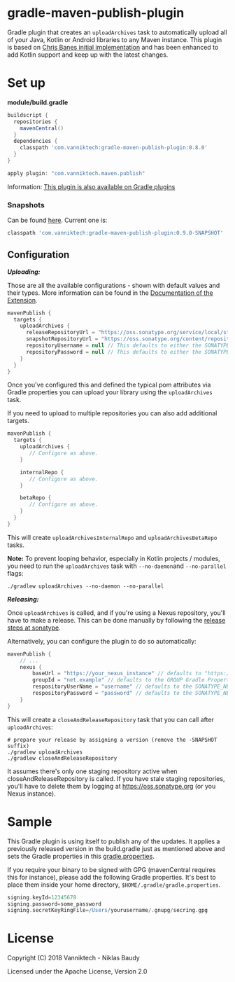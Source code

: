 # gradle-maven-publish-plugin

Gradle plugin that creates an `uploadArchives` task to automatically upload all of your Java, Kotlin or Android libraries to any Maven instance. This plugin is based on [Chris Banes initial implementation](https://github.com/chrisbanes/gradle-mvn-push) and has been enhanced to add Kotlin support and keep up with the latest changes.

# Set up

**module/build.gradle**

```groovy
buildscript {
  repositories {
    mavenCentral()
  }
  dependencies {
    classpath 'com.vanniktech:gradle-maven-publish-plugin:0.8.0'
  }
}

apply plugin: "com.vanniktech.maven.publish"
```

Information: [This plugin is also available on Gradle plugins](https://plugins.gradle.org/plugin/com.vanniktech.maven.publish)

### Snapshots

Can be found [here](https://oss.sonatype.org/#nexus-search;quick~gradle-maven-publish-plugin). Current one is:

```groovy
classpath 'com.vanniktech:gradle-maven-publish-plugin:0.9.0-SNAPSHOT'
```

## Configuration

***Uploading:***

Those are all the available configurations - shown with default values and their types. More information can be found in the [Documentation of the Extension](src/main/kotlin/com/vanniktech/maven/publish/MavenPublishPluginExtension.kt).

```groovy
mavenPublish {
  targets {
    uploadArchives {
      releaseRepositoryUrl = "https://oss.sonatype.org/service/local/staging/deploy/maven2/"
      snapshotRepositoryUrl = "https://oss.sonatype.org/content/repositories/snapshots/"
      repositoryUsername = null // This defaults to either the SONATYPE_NEXUS_USERNAME Gradle property or the system environment variable.
      repositoryPassword = null // This defaults to either the SONATYPE_NEXUS_PASSWORD Gradle property or the system environment variable.
    }
  }
}
```

Once you've configured this and defined the typical pom attributes via Gradle properties you can upload your library using the `uploadArchives` task.

If you need to upload to multiple repositories you can also add additional targets.

```groovy
mavenPublish {
  targets {
    uploadArchives {
       // Configure as above.
    }

    internalRepo {
       // Configure as above.
    }

    betaRepo {
       // Configure as above.
    }
  }
}
```

This will create `uploadArchivesInternalRepo` and `uploadArchivesBetaRepo` tasks.

__Note:__ To prevent looping behavior, especially in Kotlin projects / modules, you need to run the `uploadArchives` task with `--no-daemon`and `--no-parallel` flags:

`./gradlew uploadArchives --no-daemon --no-parallel`

***Releasing:***

Once `uploadArchives` is called, and if you're using a Nexus repository, you'll have to make a release. This can be done manually by following the [release steps at sonatype](https://central.sonatype.org/pages/releasing-the-deployment.html).

Alternatively, you can configure the plugin to do so automatically:

```groovy
mavenPublish {
    // ...
    nexus {
        baseUrl = "https://your_nexus_instance" // defaults to "https://oss.sonatype.org/service/local/"
        groupId = "net.example" // defaults to the GROUP Gradle Property if not set
        respositoryUserName = "username" // defaults to the SONATYPE_NEXUS_USERNAME Gradle Property if not set
        respositoryPassword = "password" // defaults to the SONATYPE_NEXUS_PASSWORD Gradle Property if not set
    }
}
```

This will create a `closeAndReleaseRepository` task that you can call after `uploadArchives`:

```
# prepare your release by assigning a version (remove the -SNAPSHOT suffix)
./gradlew uploadArchives
./gradlew closeAndReleaseRepository
```

It assumes there's only one staging repository active when closeAndReleaseRepository is called. If you have stale staging repositories, you'll have to delete them by logging at https://oss.sonatype.org (or you Nexus instance).

# Sample

This Gradle plugin is using itself to publish any of the updates. It applies a previously released version in the build.gradle just as mentioned above and sets the Gradle properties in this [gradle.properties](gradle.properties).

If you require your binary to be signed with GPG (mavenCentral requires this for instance), please add the following Gradle properties. It's best to place them inside your home directory, `$HOME/.gradle/gradle.properties`.
```groovy
signing.keyId=12345678
signing.password=some_password
signing.secretKeyRingFile=/Users/yourusername/.gnupg/secring.gpg
```

# License

Copyright (C) 2018 Vanniktech - Niklas Baudy

Licensed under the Apache License, Version 2.0
